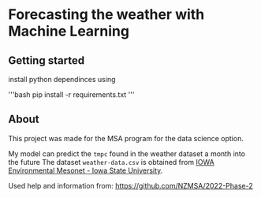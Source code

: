 # Forecasting the weather with Machine Learning

## Getting started

install python dependinces using

'''bash
pip install -r requirements.txt
'''
## About

This project was made for the MSA program for the data science option.

My model can predict the `tmpc` found in the weather dataset a month into the future
The dataset `weather-data.csv` is obtained from [IOWA Environmental Mesonet - Iowa State University](https://mesonet.agron.iastate.edu/).



Used help and information from:
https://github.com/NZMSA/2022-Phase-2

